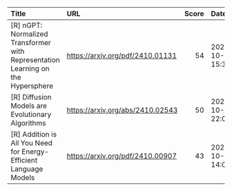 | Title                                                                            | URL                              |   Score | Date                |
|:---------------------------------------------------------------------------------|:---------------------------------|--------:|:--------------------|
| [R] nGPT: Normalized Transformer with Representation Learning on the Hypersphere | https://arxiv.org/pdf/2410.01131 |      54 | 2024-10-10 15:37:27 |
| [R] Diffusion Models are Evolutionary Algorithms                                 | https://arxiv.org/abs/2410.02543 |      50 | 2024-10-08 22:01:07 |
| [R] Addition is All You Need for Energy-Efficient Language Models                | https://arxiv.org/pdf/2410.00907 |      43 | 2024-10-08 14:03:15 |